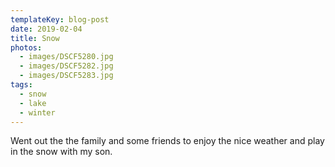 ```yaml
---
templateKey: blog-post
date: 2019-02-04
title: Snow
photos:
  - images/DSCF5280.jpg
  - images/DSCF5282.jpg
  - images/DSCF5283.jpg
tags:
  - snow
  - lake
  - winter
---
```


Went out the the family and some friends to enjoy the nice weather and play in the snow with my son.
